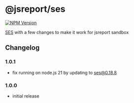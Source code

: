# @jsreport/ses
[![NPM Version](http://img.shields.io/npm/v/@jsreport/ses.svg?style=flat-square)](https://npmjs.com/package/@jsreport/ses)

[SES](https://github.com/endojs/endo/tree/master/packages/ses) with a few changes to make it work for jsreport sandbox

## Changelog

### 1.0.1

- fix running on node.js 21 by updating to ses@0.18.8

### 1.0.0

- initial release
